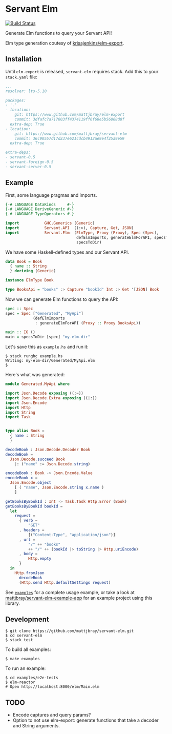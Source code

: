 # Servant Elm

[![Build Status](https://travis-ci.org/mattjbray/servant-elm.svg?branch=master)](https://travis-ci.org/mattjbray/servant-elm)

Generate Elm functions to query your Servant API!

Elm type generation coutesy of [krisajenkins/elm-export](https://github.com/krisajenkins/elm-export).

## Installation

Until `elm-export` is released, `servant-elm` requires stack. Add this to your
`stack.yaml` file:

```yaml
...
resolver: lts-5.10

packages:
- '.'
- location:
    git: https://www.github.com/mattjbray/elm-export
    commit: 3dfafc7a717003ff4374119ff6f60e5b56868d8f
  extra-dep: True
- location:
    git: https://www.github.com/mattjbray/servant-elm
    commit: 36c90557d17d237e621cdcb4912ae9e4f25a9e59
  extra-dep: True

extra-deps:
- servant-0.5
- servant-foreign-0.5
- servant-server-0.5
```

## Example

First, some language pragmas and imports.

```haskell
{-# LANGUAGE DataKinds     #-}
{-# LANGUAGE DeriveGeneric #-}
{-# LANGUAGE TypeOperators #-}

import           GHC.Generics (Generic)
import           Servant.API  ((:>), Capture, Get, JSON)
import           Servant.Elm  (ElmType, Proxy (Proxy), Spec (Spec),
                               defElmImports, generateElmForAPI, specsToDir,
                               specsToDir)
```

We have some Haskell-defined types and our Servant API.

```haskell
data Book = Book
  { name :: String
  } deriving (Generic)

instance ElmType Book

type BooksApi = "books" :> Capture "bookId" Int :> Get '[JSON] Book
```

Now we can generate Elm functions to query the API:

```haskell
spec :: Spec
spec = Spec ["Generated", "MyApi"]
            (defElmImports
             : generateElmForAPI (Proxy :: Proxy BooksApi))

main :: IO ()
main = specsToDir [spec] "my-elm-dir"
```

Let's save this as `example.hs` and run it:

```
$ stack runghc example.hs
Writing: my-elm-dir/Generated/MyApi.elm
$
```

Here's what was generated:

```elm
module Generated.MyApi where

import Json.Decode exposing ((:=))
import Json.Decode.Extra exposing ((|:))
import Json.Encode
import Http
import String
import Task


type alias Book =
  { name : String
  }

decodeBook : Json.Decode.Decoder Book
decodeBook =
  Json.Decode.succeed Book
    |: ("name" := Json.Decode.string)

encodeBook : Book -> Json.Encode.Value
encodeBook x =
  Json.Encode.object
    [ ( "name", Json.Encode.string x.name )
    ]

getBooksByBookId : Int -> Task.Task Http.Error (Book)
getBooksByBookId bookId =
  let
    request =
      { verb =
          "GET"
      , headers =
          [("Content-Type", "application/json")]
      , url =
          "/" ++ "books"
          ++ "/" ++ (bookId |> toString |> Http.uriEncode)
      , body =
          Http.empty
      }
  in
    Http.fromJson
      decodeBook
      (Http.send Http.defaultSettings request)
```

See [`examples`](examples) for a complete usage example, or take a look at
[mattjbray/servant-elm-example-app](https://github.com/mattjbray/servant-elm-example-app)
for an example project using this library.

## Development

```
$ git clone https://github.com/mattjbray/servant-elm.git
$ cd servant-elm
$ stack test
```

To build all examples:

```
$ make examples
```

To run an example:

```
$ cd examples/e2e-tests
$ elm-reactor
# Open http://localhost:8000/elm/Main.elm
```

## TODO

* Encode captures and query params?
* Option to not use elm-export: generate functions that take a decoder and
  String arguments.
